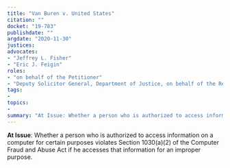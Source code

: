 ```yaml
---
title: "Van Buren v. United States"
citation: ""
docket: "19-783"
publishdate: ""
argdate: "2020-11-30"
justices:
advocates:
- "Jeffrey L. Fisher"
- "Eric J. Feigin"
roles:
- "on behalf of the Petitioner"
- "Deputy Solicitor General, Department of Justice, on behalf of the Respondent"
tags:
- 
topics:
- 
summary: "At Issue: Whether a person who is authorized to access information on a computer for certain purposes violates Section 1030(a)(2) of the Computer Fraud and Abuse Act if he accesses that information for an improper purpose."
---
```

**At Issue**: Whether a person who is authorized to access information on a computer for certain purposes violates Section 1030(a)(2) of the Computer Fraud and Abuse Act if he accesses that information for an improper purpose.